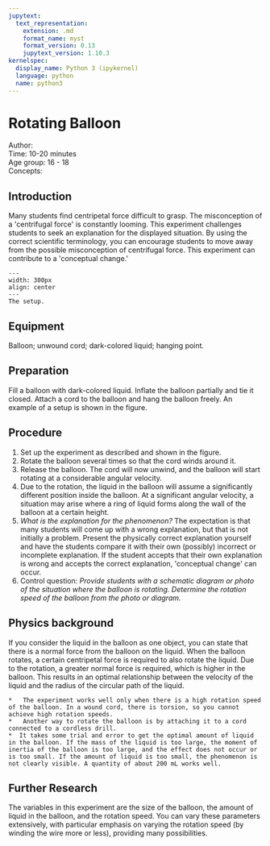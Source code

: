 ```yaml
---
jupytext:
  text_representation:
    extension: .md
    format_name: myst
    format_version: 0.13
    jupytext_version: 1.10.3
kernelspec:
  display_name: Python 3 (ipykernel)
  language: python
  name: python3
---
```


# Rotating Balloon

Author:     \
Time:	  	10-20 minutes\
Age group:	16 - 18\
Concepts:	

## Introduction
Many students find centripetal force difficult to grasp. The misconception of a 'centrifugal force' is constantly looming. This experiment challenges students to seek an explanation for the displayed situation. By using the correct scientific terminology, you can encourage students to move away from the possible misconception of centrifugal force. This experiment can contribute to a 'conceptual change.'

```{figure} dm78_figure1.JPG
---
width: 300px
align: center
---
The setup.
```

## Equipment
Balloon; unwound cord; dark-colored liquid; hanging point.

## Preparation
Fill a balloon with dark-colored liquid. Inflate the balloon partially and tie it closed. Attach a cord to the balloon and hang the balloon freely. An example of a setup is shown in the figure.

## Procedure
1. Set up the experiment as described and shown in the figure.
2. Rotate the balloon several times so that the cord winds around it.
3. Release the balloon. The cord will now unwind, and the balloon will start rotating at a considerable angular velocity.
4. Due to the rotation, the liquid in the balloon will assume a significantly different position inside the balloon. At a significant angular velocity, a situation may arise where a ring of liquid forms along the wall of the balloon at a certain height.
5. *What is the explanation for the phenomenon?* The expectation is that many students will come up with a wrong explanation, but that is not initially a problem. Present the physically correct explanation yourself and have the students compare it with their own (possibly) incorrect or incomplete explanation. If the student accepts that their own explanation is wrong and accepts the correct explanation, 'conceptual change' can occur.
6. Control question: *Provide students with a schematic diagram or photo of the situation where the balloon is rotating. Determine the rotation speed of the balloon from the photo or diagram.*

## Physics background
If you consider the liquid in the balloon as one object, you can state that there is a normal force from the balloon on the liquid. When the balloon rotates, a certain centripetal force is required to also rotate the liquid. Due to the rotation, a greater normal force is required, which is higher in the balloon. This results in an optimal relationship between the velocity of the liquid and the radius of the circular path of the liquid.

```{tip}
*	The experiment works well only when there is a high rotation speed of the balloon. In a wound cord, there is torsion, so you cannot achieve high rotation speeds.
*	Another way to rotate the balloon is by attaching it to a cord connected to a cordless drill.
*  It takes some trial and error to get the optimal amount of liquid in the balloon. If the mass of the liquid is too large, the moment of inertia of the balloon is too large, and the effect does not occur or is too small. If the amount of liquid is too small, the phenomenon is not clearly visible. A quantity of about 200 mL works well.
```

## Further Research
The variables in this experiment are the size of the balloon, the amount of liquid in the balloon, and the rotation speed. You can vary these parameters extensively, with particular emphasis on varying the rotation speed (by winding the wire more or less), providing many possibilities.